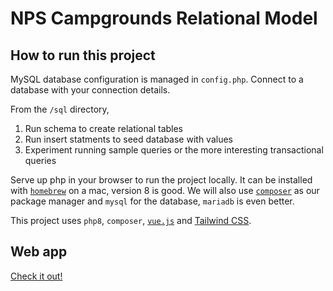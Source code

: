 # NPS Campgrounds Relational Model

## How to run this project

MySQL database configuration is managed in `config.php`. Connect to a database with your connection details.

From the `/sql` directory,
1. Run schema to create relational tables
2. Run insert statments to seed database with values
3. Experiment running sample queries or the more interesting transactional queries

Serve up php in your browser to run the project locally. It can be installed with [`homebrew`](https://brew.sh/) on a mac, version 8 is good. We will also use [`composer`](https://getcomposer.org/) as our package manager and `mysql` for the database, `mariadb` is even better.

This project uses `php8`, `composer`, [`vue.js`](https://vuejs.org/) and [Tailwind CSS](https://tailwindcss.com/).

## Web app

[Check it out!]()